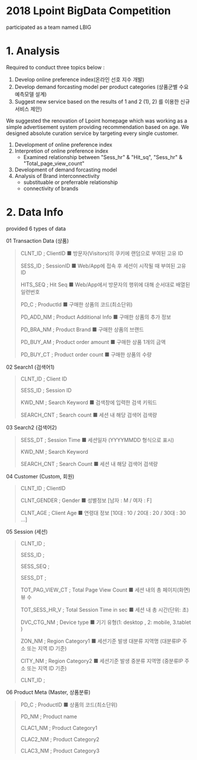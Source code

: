 # 2018 Lpoint BigData Competition
participated as a team named LBIG

# 1. Analysis
Required to conduct three topics below :
1) Develop online preference index(온라인 선호 지수 개발)
2) Develop demand forcasting model per product categories (상품군별 수요예측모델 설계)
3) Suggest new service based on the results of 1 and 2  (1), 2) 를 이용한 신규 서비스 제안)

We suggested the renovation of Lpoint homepage which was working as a simple advertisement system providing recommendation based on age.
We designed absolute curation service by targeting every single customer.

1. Development of online preference index
2. Interpretion of online preference index 
	- Examined relationship between "Sess_hr" & "Hit_sq",  "Sess_hr" & "Total_page_view_count"
3. Development of demand forcasting model
4. Analysis of Brand interconnectivity 
	- substituable or preferrable relationship
	- connectivity of brands 



# 2. Data Info

provided 6 types of data

01 Transaction Data (상품)
>CLNT_ID ; ClientID ■ 방문자(Visitors)의 쿠키에 랜덤으로 부여된 고유 ID
>
>SESS_ID ; SessionID ■ Web/App에 접속 후 세션이 시작될 때 부여된 고유 ID
>
>HITS_SEQ ; Hit Seq ■ Web/App에서 방문자의 행위에 대해 순서대로 배열된 일련번호
>
>PD_C ; ProductId ■ 구매한 상품의 코드(최소단위)
>
>PD_ADD_NM ; Product Additional Info ■ 구매한 상품의 추가 정보
>
>PD_BRA_NM ; Product Brand ■ 구매한 상품의 브랜드
>
>PD_BUY_AM ; Product order amount ■ 구매한 상품 1개의 금액
>
>PD_BUY_CT ; Product order count ■ 구매한 상품의 수량	

02 Search1 (검색어1)
>CLNT_ID ; Client ID
>
>SESS_ID ; Session ID
>
>KWD_NM	; Search Keyword	■ 검색창에 입력한 검색 키워드
>
>SEARCH_CNT ; Search count ■ 세션 내 해당 검색어 검색량	
				
03 Search2 (검색어2)
>SESS_DT ; Session Time ■ 세션일자 (YYYYMMDD 형식으로 표시)
>
>KWD_NM ; Search Keyword
>
>SEARCH_CNT ; Search Count ■ 세션 내 해당 검색어 검색량	

04 Customer (Custom, 회원)
>CLNT_ID ; ClientID
>
>CLNT_GENDER ; Gender ■ 성별정보 [남자 : M / 여자 : F]
>
>CLNT_AGE ; Client Age ■ 연령대 정보 [10대 : 10 / 20대 : 20 / 30대 : 30 ...]	

05 Session (세션)
>CLNT_ID ; 
>
>SESS_ID ;
>
>SESS_SEQ ;
>
>SESS_DT ;
>
>TOT_PAG_VIEW_CT ; Total Page View Count ■ 세션 내의 총 페이지(화면) 뷰 수
>
>TOT_SESS_HR_V ; Total Session Time in sec ■ 세션 내 총 시간(단위: 초)
>
>DVC_CTG_NM ; Device type ■ 기기 유형(1: desktop , 2: mobile, 3.tablet )
>
>ZON_NM ; Region Category1 ■ 세션기준 발생 대분류 지역명 (대분류IP 주소 또는 지역 ID 기준)
>
>CITY_NM ; Region Category2 ■ 세션기준 발생 중분류 지역명 (중분류IP 주소 또는 지역 ID 기준)
>
>CLNT_ID ;
				
06 Product Meta (Master, 상품분류)
>PD_C ; ProductID ■ 상품의 코드(최소단위)
>
>PD_NM ; Product name
>
>CLAC1_NM ; Product Category1
>
>CLAC2_NM ; Product Category2
>
>CLAC3_NM ; Product Category3
